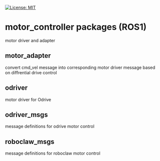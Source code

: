 [![License: MIT](https://img.shields.io/badge/License-MIT-yellow.svg)](https://opensource.org/licenses/MIT)
# motor_controller packages (ROS1)

motor driver and adapter

## motor_adapter

convert cmd_vel message into corresponding motor driver message based on diffrential drive control

## odriver

motor driver for Odrive

## odriver_msgs

message definitions for odrive motor control

## roboclaw_msgs

message definitions for roboclaw motor control
